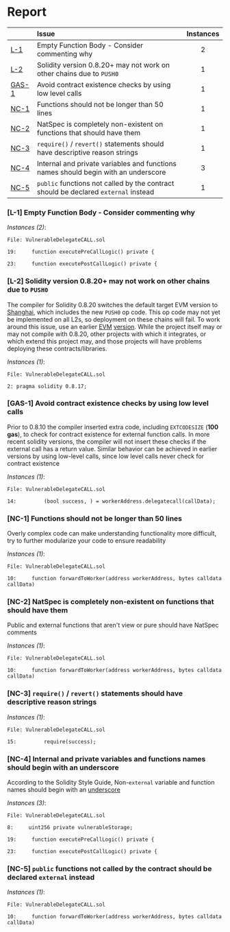 # Report

| |Issue|Instances|
|-|:-|:-:|
| [L-1](#L-1) | Empty Function Body - Consider commenting why | 2 |
| [L-2](#L-2) | Solidity version 0.8.20+ may not work on other chains due to `PUSH0` | 1 |
| [GAS-1](#GAS-1) | Avoid contract existence checks by using low level calls | 1 |
| [NC-1](#NC-1) | Functions should not be longer than 50 lines | 1 |
| [NC-2](#NC-2) | NatSpec is completely non-existent on functions that should have them | 1 |
| [NC-3](#NC-3) | `require()` / `revert()` statements should have descriptive reason strings | 1 |
| [NC-4](#NC-4) | Internal and private variables and functions names should begin with an underscore | 3 |
| [NC-5](#NC-5) | `public` functions not called by the contract should be declared `external` instead | 1 |



### <a name="L-1"></a>[L-1] Empty Function Body - Consider commenting why

*Instances (2)*:
```solidity
File: VulnerableDelegateCALL.sol

19:     function executePreCallLogic() private {

23:     function executePostCallLogic() private {

```

### <a name="L-2"></a>[L-2] Solidity version 0.8.20+ may not work on other chains due to `PUSH0`
The compiler for Solidity 0.8.20 switches the default target EVM version to [Shanghai](https://blog.soliditylang.org/2023/05/10/solidity-0.8.20-release-announcement/#important-note), which includes the new `PUSH0` op code. This op code may not yet be implemented on all L2s, so deployment on these chains will fail. To work around this issue, use an earlier [EVM](https://docs.soliditylang.org/en/v0.8.20/using-the-compiler.html?ref=zaryabs.com#setting-the-evm-version-to-target) [version](https://book.getfoundry.sh/reference/config/solidity-compiler#evm_version). While the project itself may or may not compile with 0.8.20, other projects with which it integrates, or which extend this project may, and those projects will have problems deploying these contracts/libraries.

*Instances (1)*:
```solidity
File: VulnerableDelegateCALL.sol

2: pragma solidity 0.8.17;

```

### <a name="GAS-1"></a>[GAS-1] Avoid contract existence checks by using low level calls
Prior to 0.8.10 the compiler inserted extra code, including `EXTCODESIZE` (**100 gas**), to check for contract existence for external function calls. In more recent solidity versions, the compiler will not insert these checks if the external call has a return value. Similar behavior can be achieved in earlier versions by using low-level calls, since low level calls never check for contract existence

*Instances (1)*:
```solidity
File: VulnerableDelegateCALL.sol

14:         (bool success, ) = workerAddress.delegatecall(callData);

```

### <a name="NC-1"></a>[NC-1] Functions should not be longer than 50 lines
Overly complex code can make understanding functionality more difficult, try to further modularize your code to ensure readability 

*Instances (1)*:
```solidity
File: VulnerableDelegateCALL.sol

10:     function forwardToWorker(address workerAddress, bytes calldata callData)

```

### <a name="NC-2"></a>[NC-2] NatSpec is completely non-existent on functions that should have them
Public and external functions that aren't view or pure should have NatSpec comments

*Instances (1)*:
```solidity
File: VulnerableDelegateCALL.sol

10:     function forwardToWorker(address workerAddress, bytes calldata callData)

```

### <a name="NC-3"></a>[NC-3] `require()` / `revert()` statements should have descriptive reason strings

*Instances (1)*:
```solidity
File: VulnerableDelegateCALL.sol

15:         require(success);

```

### <a name="NC-4"></a>[NC-4] Internal and private variables and functions names should begin with an underscore
According to the Solidity Style Guide, Non-`external` variable and function names should begin with an [underscore](https://docs.soliditylang.org/en/latest/style-guide.html#underscore-prefix-for-non-external-functions-and-variables)

*Instances (3)*:
```solidity
File: VulnerableDelegateCALL.sol

8:     uint256 private vulnerableStorage;

19:     function executePreCallLogic() private {

23:     function executePostCallLogic() private {

```

### <a name="NC-5"></a>[NC-5] `public` functions not called by the contract should be declared `external` instead

*Instances (1)*:
```solidity
File: VulnerableDelegateCALL.sol

10:     function forwardToWorker(address workerAddress, bytes calldata callData)

```

